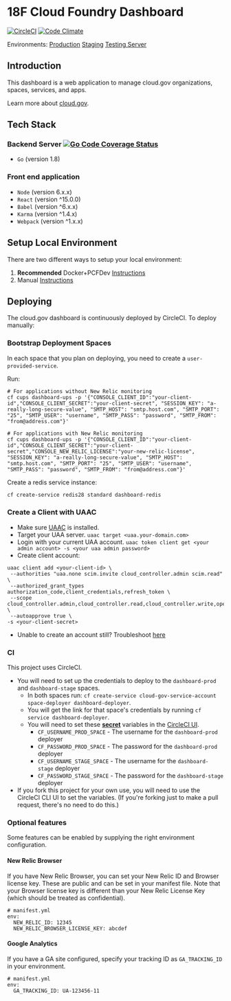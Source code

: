 # 18F Cloud Foundry Dashboard

[![CircleCI](https://circleci.com/gh/18F/cg-dashboard.svg?style=svg)](https://circleci.com/gh/18F/cg-dashboard)
[![Code Climate](https://codeclimate.com/github/18F/cg-dashboard/badges/gpa.svg)](https://codeclimate.com/github/18F/cg-dashboard)

Environments: [Production](https://dashboard.fr.cloud.gov)
[Staging](https://dashboard-staging.app.cloud.gov)
[Testing Server](https://dashboard-testing-server.app.cloud.gov)


## Introduction

This dashboard is a web application to manage cloud.gov organizations, spaces, services, and apps.

Learn more about [cloud.gov](https://cloud.gov).

## Tech Stack

### Backend Server [![Go Code Coverage Status](https://coveralls.io/repos/18F/cg-dashboard/badge.svg?branch=master&service=github)](https://coveralls.io/github/18F/cg-dashboard?branch=master)
- `Go` (version 1.8)

### Front end application
- `Node` (version 6.x.x)
- `React` (version ^15.0.0)
- `Babel` (version ^6.x.x)
- `Karma` (version ^1.4.x)
- `Webpack` (version ^1.x.x)

## Setup Local Environment

There are two different ways to setup your local environment:

1. **Recommended** Docker+PCFDev [Instructions](devtools/docker-setup.md)
1. Manual [Instructions](devtools/manual-setup.md)

## Deploying

The cloud.gov dashboard is continuously deployed by CircleCI. To deploy manually:

### Bootstrap Deployment Spaces
In each space that you plan on deploying, you need to create a `user-provided-service`.

Run:
```
# For applications without New Relic monitoring
cf cups dashboard-ups -p '{"CONSOLE_CLIENT_ID":"your-client-id","CONSOLE_CLIENT_SECRET":"your-client-secret", "SESSION_KEY": "a-really-long-secure-value", "SMTP_HOST": "smtp.host.com", "SMTP_PORT": "25", "SMTP_USER": "username", "SMTP_PASS": "password", "SMTP_FROM": "from@address.com"}'

# For applications with New Relic monitoring
cf cups dashboard-ups -p '{"CONSOLE_CLIENT_ID":"your-client-id","CONSOLE_CLIENT_SECRET":"your-client-secret","CONSOLE_NEW_RELIC_LICENSE":"your-new-relic-license", "SESSION_KEY": "a-really-long-secure-value", "SMTP_HOST": "smtp.host.com", "SMTP_PORT": "25", "SMTP_USER": "username", "SMTP_PASS": "password", "SMTP_FROM": "from@address.com"}'
```

Create a redis service instance:

```bash
cf create-service redis28 standard dashboard-redis
```

### Create a Client with UAAC
- Make sure [UAAC](https://github.com/cloudfoundry/cf-uaac) is installed.
- Target your UAA server. `uaac target <uaa.your-domain.com>`
- Login with your current UAA account. `uaac token client get <your admin account> -s <your uaa admin password>`
- Create client account:
```
uaac client add <your-client-id> \
 --authorities "uaa.none scim.invite cloud_controller.admin scim.read" \
 --authorized_grant_types authorization_code,client_credentials,refresh_token \
 --scope cloud_controller.admin,cloud_controller.read,cloud_controller.write,openid,scim.read \
 --autoapprove true \
-s <your-client-secret>
```
- Unable to create an account still? Troubleshoot [here](https://docs.cloudfoundry.org/adminguide/uaa-user-management.html#creating-admin-users)


### CI
This project uses CircleCI.
- You will need to set up the credentials to deploy to the `dashboard-prod` and `dashboard-stage` spaces.
  - In both spaces run: `cf create-service cloud-gov-service-account space-deployer dashboard-deployer`.
  - You will get the link for that space's credentials by running `cf service dashboard-deployer`.
  - You will need to set these [**secret**](https://circleci.com/docs/1.0/environment-variables/#setting-environment-variables-for-all-commands-without-adding-them-to-git) variables in the [CircleCI UI](https://circleci.com/gh/18F/cg-dashboard/edit#env-vars).
    - `CF_USERNAME_PROD_SPACE` - The username for the `dashboard-prod` deployer
    - `CF_PASSWORD_PROD_SPACE` - The password for the `dashboard-prod` deployer
    - `CF_USERNAME_STAGE_SPACE` - The username for the `dashboard-stage` deployer
    - `CF_PASSWORD_STAGE_SPACE` - The password for the `dashboard-stage` deployer
- If you fork this project for your own use, you will need to use the CircleCI CLI UI to set the variables. (If you're forking just to make a pull request, there's no need to do this.)


### Optional features

Some features can be enabled by supplying the right environment configuration.

#### New Relic Browser

If you have New Relic Browser, you can set your New Relic ID and Browser license
key. These are public and can be set in your manifest file. Note that your
Browser license key is different than your New Relic License Key (which should
be treated as confidential).

```
# manifest.yml
env:
  NEW_RELIC_ID: 12345
  NEW_RELIC_BROWSER_LICENSE_KEY: abcdef
```


#### Google Analytics

If you have a GA site configured, specify your tracking ID as `GA_TRACKING_ID`
in your environment.

```
# manifest.yml
env:
  GA_TRACKING_ID: UA-123456-11
```
